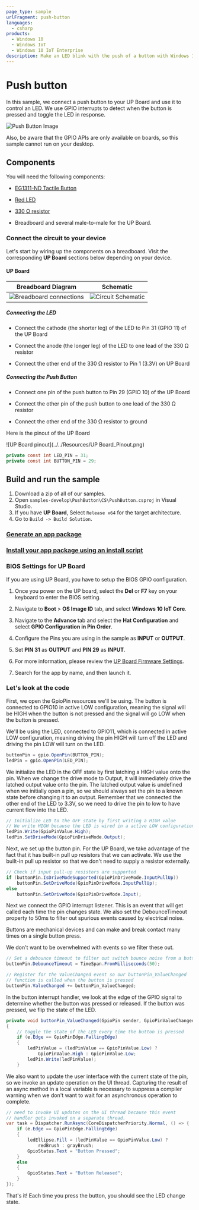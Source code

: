 ```yaml
---
page_type: sample
urlFragment: push-button
languages:
  - csharp
products:
  - Windows 10
  - Windows IoT 
  - Windows 10 IoT Enterprise
description: Make an LED blink with the push of a button with Windows 10 IoT Enterprise.
---
```


# Push button

In this sample, we connect a push button to your UP Board and use it to control an LED. We use GPIO interrupts to detect when the button is pressed and toggle the LED in response.

![Push Button Image](../../Resources/PushButtonSample.png)

Also, be aware that the GPIO APIs are only available on boards, so this sample cannot run on your desktop.

## Components

You will need the following components:

* [EG1311-ND Tactile Button](http://www.digikey.com/product-detail/en/320.02E11.08BLK/EG1311-ND/101397)

* [Red LED](http://www.digikey.com/product-detail/en/C5SMF-RJS-CT0W0BB1/C5SMF-RJS-CT0W0BB1-ND/2341832)

* [330 &#x2126; resistor](http://www.digikey.com/product-detail/en/CFR-25JB-52-330R/330QBK-ND/1636)

* Breadboard and several male-to-male for the UP Board.

### Connect the circuit to your device

Let's start by wiring up the components on a breadboard. Visit the corresponding **UP Board** sections below depending on your device.

#### UP Board

| Breadboard Diagram                                                                        | Schematic                                                                          |
| ----------------------------------------------------------------------------------------- | ---------------------------------------------------------------------------------- |
| ![Breadboard connections](../../Resources/Upboard_PushButton_bb.png)      | ![Circuit Schematic](../../Resources/Upboard_PushButton_schem.png) |


##### Connecting the LED

* Connect the cathode (the shorter leg) of the LED to Pin 31 (GPIO 11) of the UP Board

* Connect the anode (the longer leg) of the LED to one lead of the 330 &#x2126; resistor

* Connect the other end of the 330 &#x2126; resistor to Pin 1 (3.3V) on UP Board

##### Connecting the Push Button

* Connect one pin of the push button to Pin 29 (GPIO 10) of the UP Board

* Connect the other pin of the push button to one lead of the 330 &#x2126; resistor

* Connect the other end of the 330 &#x2126; resistor to ground

Here is the pinout of the UP Board

![UP Board pinout](../../Resources/UP Board_Pinout.png)


```csharp
private const int LED_PIN = 31;
private const int BUTTON_PIN = 29;
```

## Build and run the sample

1. Download a zip of all of our samples.
1. Open `samples-develop\PushButton\CS\PushButton.csproj` in Visual Studio.
1. If you have **UP Board**, Select `Release x64` for the target architecture.
1. Go to `Build -> Build Solution`.

### [Generate an app package](https://docs.microsoft.com/windows/msix/package/packaging-uwp-apps#generate-an-app-package)

### [Install your app package using an install script](https://docs.microsoft.com/windows/msix/package/packaging-uwp-apps#install-your-app-package-using-an-install-script)

### BIOS Settings for UP Board 

If you are using UP Board, you have to setup the BIOS GPIO configuration.

1. Once you power on the UP board, select the **Del** or **F7** key on your keyboard to enter the BIOS setting.

1. Navigate to **Boot** > **OS Image ID** tab, and select **Windows 10 IoT Core**.
	
1. Navigate to the **Advance** tab and select the **Hat Configuration** and select **GPIO Configuration in Pin Order**.

1. Configure the Pins you are using in the sample as **INPUT** or **OUTPUT**.

1. Set **PIN 31** as **OUTPUT** and **PIN 29** as **INPUT**.

1. For more information, please review the [UP Board Firmware Settings](https://www.annabooks.com/Articles/Articles_IoT10/Windows-10-IoT-UP-Board-BIOS-RHPROXY-Rev1.3.pdf).

1. Search for the app by name, and then launch it.

### Let's look at the code

First, we open the GpioPin resources we'll be using. The button is connected to GPIO10 in active LOW configuration, meaning the signal will be HIGH when the button is not pressed and the signal will go LOW when the button is pressed.

We'll be using the LED, connected to GPIO11, which is connected in active LOW configuration, meaning driving the pin HIGH will turn off the LED and driving the pin LOW will turn on the LED.

```csharp
buttonPin = gpio.OpenPin(BUTTON_PIN);
ledPin = gpio.OpenPin(LED_PIN);
```

We initialize the LED in the OFF state by first latching a HIGH value onto the pin. When we change the drive mode to Output, it will immediately drive the latched output value onto the pin. The latched output value is undefined when we initially open a pin, so we should always set the pin to a known state before changing it to an output. Remember that we connected the other end of the LED to 3.3V, so we need to drive the pin to low to have current flow into the LED.

```csharp
// Initialize LED to the OFF state by first writing a HIGH value
// We write HIGH because the LED is wired in a active LOW configuration
ledPin.Write(GpioPinValue.High); 
ledPin.SetDriveMode(GpioPinDriveMode.Output);
```

Next, we set up the button pin. For the UP Board, we take advantage of the fact that it has 
built-in pull up resistors that we can activate. We use the built-in pull up resistor so that we don't need to supply a resistor externally. 

```csharp
// Check if input pull-up resistors are supported
if (buttonPin.IsDriveModeSupported(GpioPinDriveMode.InputPullUp))
	buttonPin.SetDriveMode(GpioPinDriveMode.InputPullUp);
else
	buttonPin.SetDriveMode(GpioPinDriveMode.Input);
```

Next we connect the GPIO interrupt listener. This is an event that will get called each time the pin changes state. We also set the DebounceTimeout property to 50ms to filter out spurious events caused by electrical noise.

Buttons are mechanical devices and can make and break contact many times on a single button press. 

We don't want to be overwhelmed with events so we filter these out.

```csharp
// Set a debounce timeout to filter out switch bounce noise from a button press
buttonPin.DebounceTimeout = TimeSpan.FromMilliseconds(50);

// Register for the ValueChanged event so our buttonPin_ValueChanged 
// function is called when the button is pressed
buttonPin.ValueChanged += buttonPin_ValueChanged;
```

In the button interrupt handler, we look at the edge of the GPIO signal to determine whether the button was pressed or released. If the button was pressed, we flip the state of the LED.

```csharp
private void buttonPin_ValueChanged(GpioPin sender, GpioPinValueChangedEventArgs e)
{
	// toggle the state of the LED every time the button is pressed
	if (e.Edge == GpioPinEdge.FallingEdge)
	{
		ledPinValue = (ledPinValue == GpioPinValue.Low) ?
			GpioPinValue.High : GpioPinValue.Low;
		ledPin.Write(ledPinValue);
	}
```

We also want to update the user interface with the current state of the pin, so we invoke an update operation on the UI thread. Capturing the result of an async method in a local variable is necessary to suppress a compiler warning when we don't want to wait for an asynchronous operation to complete.

```csharp
// need to invoke UI updates on the UI thread because this event
// handler gets invoked on a separate thread.
var task = Dispatcher.RunAsync(CoreDispatcherPriority.Normal, () => {
	if (e.Edge == GpioPinEdge.FallingEdge)
	{
		ledEllipse.Fill = (ledPinValue == GpioPinValue.Low) ? 
			redBrush : grayBrush;
		GpioStatus.Text = "Button Pressed";
	}
	else
	{
		GpioStatus.Text = "Button Released";
	}
});
```

That's it! Each time you press the button, you should see the LED change state.
